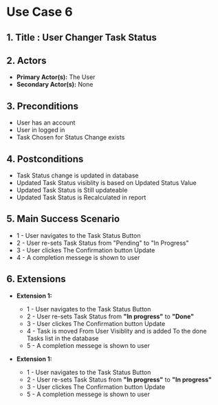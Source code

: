 # Use Case 6

## 1. Title : User Changer Task Status

## 2. Actors
- **Primary Actor(s):** The User
- **Secondary Actor(s):** None

## 3. Preconditions
- User has an account
- User in logged in
- Task Chosen for Status Change exists

## 4. Postconditions
- Task Status change is updated in database
- Updated Task Status visiblity is based on Updated Status Value
- Updated Task Status is Still updateable
- Updated Task Status is Recalculated in report

## 5. Main Success Scenario
- 1 - User navigates to the Task Status Button
- 2 - User re-sets Task Status from "Pending" to "In Progress"
- 3 - User clickes The Confirmation button
Update
- 4 - A completion messege is shown to user

## 6. Extensions

  - **Extension 1:** 
    - 1 - User navigates to the Task Status Button
    - 2 - User re-sets Task Status from **"In progress"** to **"Done"**
    - 3 - User clickes The Confirmation button
    Update
    - 4 - Task is moved From User Visiblity and is added To the done Tasks list in the database
    - 5 - A completion messege is shown to user

  - **Extension 1:** 
    - 1 - User navigates to the Task Status Button
    - 2 - User re-sets Task Status from **"In progress"** to **"In progress"**
    - 3 - User clickes The Confirmation button
    Update
    - 5 - A completion messege is shown to user


